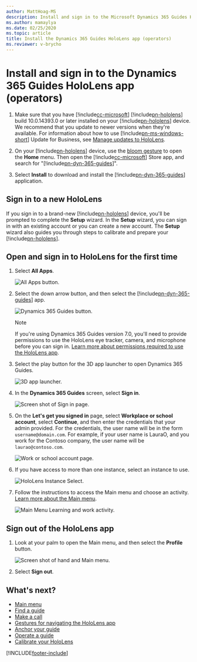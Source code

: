 ```yaml
---
author: MattHoag-MS
description: Install and sign in to the Microsoft Dynamics 365 Guides HoloLens app as an operator.
ms.author: mamaylya
ms.date: 02/25/2020
ms.topic: article
title: Install the Dynamics 365 Guides HoloLens app (operators)
ms.reviewer: v-brycho
---
```


# Install and sign in to the Dynamics 365 Guides HoloLens app (operators)

1. Make sure that you have [!include[cc-microsoft](../includes/cc-microsoft.md)] [!include[pn-hololens](../includes/pn-hololens.md)] build 10.0.14393.0 or later installed on your [!include[pn-hololens](../includes/pn-hololens.md)] device. We recommend that you update to newer versions when they're available. For information about how to use [!include[pn-ms-windows-short](../includes/pn-ms-windows-short.md)] Update for Business, see [Manage updates to HoloLens](/HoloLens/hololens-updates).

2. On your [!include[pn-hololens](../includes/pn-hololens.md)] device, use the [bloom gesture](authoring-gestures.md) to open the **Home** menu. Then open the [!include[cc-microsoft](../includes/cc-microsoft.md)] Store app, and search for "[!include[pn-dyn-365-guides](../includes/pn-dyn-365-guides.md)]".

3. Select **Install** to download and install the [!include[pn-dyn-365-guides](../includes/pn-dyn-365-guides.md)] application.

## Sign in to a new HoloLens

If you sign in to a brand-new [!include[pn-hololens](../includes/pn-hololens.md)] device, you'll be prompted to complete the **Setup** wizard. In the **Setup** wizard, you can  sign in with an existing account or you can create a new account. The **Setup** wizard also guides you through steps to calibrate and prepare your [!include[pn-hololens](../includes/pn-hololens.md)].

## Open and sign in to HoloLens for the first time

1. Select **All Apps**.

    ![All Apps button.](media/all-apps-button.PNG "All Apps button")

2. Select the down arrow button, and then select the [!include[pn-dyn-365-guides](../includes/pn-dyn-365-guides.md)] app.

    ![Dynamics 365 Guides button.](media/dynamics-365-guides-button.PNG "Dynamics 365 Guides button")

    > [!NOTE]
    > If you're using Dynamics 365 Guides version 7.0, you'll need to provide permissions to use the HoloLens eye tracker, camera, and microphone before you can sign in. [Learn more about permissions required to use the HoloLens app](hololens-permissions.md).

3. Select the play button for the 3D app launcher to open Dynamics 365 Guides.

   ![3D app launcher.](media/3D-App-Launcher-D365Guides-immersive-app-s.png "3D app launcher")

4. In the **Dynamics 365 Guides** screen, select **Sign in**.

   ![Screen shot of Sign in page.](media/sign-in.PNG "Screenshot of Sign in page")

5. On the **Let's get you signed in** page, select **Workplace or school account**, select **Continue**, and then enter the credentials that your admin provided. For the credentials, the user name will be in the form `username@domain.com`. For example, if your user name is LauraO, and you work for the Contoso company, the user name will be `laurao@contoso.com`.

    ![Work or school account page.](media/credentials.PNG "Work or school account page")

6. If you have access to more than one instance, select an instance to use.

    ![HoloLens Instance Select.](media/choose-instance.PNG "HoloLens Instance Select")

7. Follow the instructions to access the Main menu and choose an activity. [Learn more about the Main menu](main-menu.md). 

    ![Main Menu Learning and work activity.](media/LearningMoment.gif "Main Menu Learning and work activity")


## Sign out of the HoloLens app

1. Look at your palm to open the Main menu, and then select the **Profile** button.

    ![Screen shot of hand and Main menu.](media/main-menu.PNG "Screen shot of hand and Main menu")

2. Select **Sign out**.

## What's next?

- [Main menu](main-menu.md)
- [Find a guide](find-guide.md)
- [Make a call](make-call.md)
- [Gestures for navigating the HoloLens app](operator-gestures.md)
- [Anchor your guide](operator-anchor.md)
- [Operate a guide](operator-step-card-orientation.md)
- [Calibrate your HoloLens](operator-calibrate.md)

[!INCLUDE[footer-include](../includes/footer-banner.md)]
